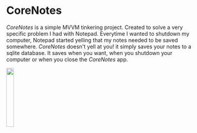 # CoreNotes
*CoreNotes* is a simple MVVM tinkering project. Created to solve a very specific problem I had with Notepad. Everytime I wanted to shutdown my computer, Notepad started yelling that my notes needed to be saved somewhere. *CoreNotes* doesn't yell at you! it simply saves your notes to a sqlite database. It saves when you want, when you shutdown your computer or when you close the *CoreNotes* app.

<img src="https://github.com/mufana/CoreNotes/blob/master/CoreNotes/Resources/cpLogo.png" width="20%">
